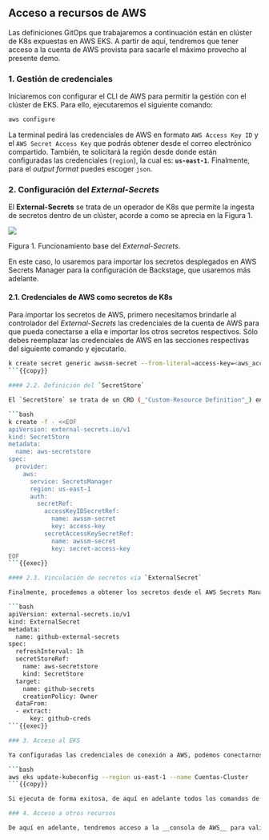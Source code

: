 ## Acceso a recursos de AWS

Las definiciones GitOps que trabajaremos a continuación están en clúster de K8s expuestas en AWS EKS. A partir de aquí, tendremos que tener acceso a la cuenta de AWS provista para sacarle el máximo provecho al presente demo.

### 1. Gestión de credenciales

Iniciaremos con configurar el CLI de AWS para permitir la gestión con el clúster de EKS. Para ello, ejecutaremos el siguiente comando:

```bash
aws configure
```

La terminal pedirá las credenciales de AWS en formato `AWS Access Key ID` y el `AWS Secret Access Key` que podrás obtener desde el correo electrónico compartido. También, te solicitará la región desde donde están configuradas las credenciales (`region`), la cual es: __`us-east-1`__. Finalmente, para el _output format_ puedes escoger `json`.

### 2. Configuración del _External-Secrets_

El __External-Secrets__ se trata de un operador de K8s que permite la ingesta de secretos dentro de un clúster, acorde a como se aprecia en la Figura 1.

![](https://external-secrets.io/latest/pictures/diagrams-high-level-simple.png)

Figura 1. Funcionamiento base del _External-Secrets_.

En este caso, lo usaremos para importar los secretos desplegados en AWS Secrets Manager para la configuración de Backstage, que usaremos más adelante.

#### 2.1. Credenciales de AWS como secretos de K8s

Para importar los secretos de AWS, primero necesitamos brindarle al controlador del _External-Secrets_ las credenciales de la cuenta de AWS para que pueda conectarse a ella e importar los otros secretos respectivos. Sólo debes reemplazar las credenciales de AWS en las secciones respectivas del siguiente comando y ejecutarlo.

```bash
k create secret generic awssm-secret --from-literal=access-key=<aws_access_key_id> --from-literal=secret-access-key=<aws_secret_access_key>
```{{copy}}

#### 2.2. Definición del `SecretStore`

El `SecretStore` se trata de un CRD (_"Custom-Resource Definition"_) en K8s empleado para configurar el controlador del _External-Secrets_ y que entienda a cuál cuenta de AWS debe conectarse para buscar los secretos.

```bash
k create -f - <<EOF
apiVersion: external-secrets.io/v1
kind: SecretStore
metadata:
  name: aws-secretstore
spec:
  provider:
    aws:
      service: SecretsManager
      region: us-east-1
      auth:
        secretRef:
          accessKeyIDSecretRef:
            name: awssm-secret
            key: access-key
          secretAccessKeySecretRef:
            name: awssm-secret
            key: secret-access-key
EOF
```{{exec}}

#### 2.3. Vinculación de secretos via `ExternalSecret`

Finalmente, procedemos a obtener los secretos desde el AWS Secrets Manager ejecutando:

```bash
apiVersion: external-secrets.io/v1
kind: ExternalSecret
metadata:
  name: github-external-secrets
spec:
  refreshInterval: 1h
  secretStoreRef:
    name: aws-secretstore
    kind: SecretStore
  target:
    name: github-secrets
    creationPolicy: Owner
  dataFrom:
  - extract:
      key: github-creds
```{{exec}}

### 3. Acceso al EKS

Ya configuradas las credenciales de conexión a AWS, podemos conectarnos al clúster de EKS ejecutando el siguiente comando:

```bash
aws eks update-kubeconfig --region us-east-1 --name Cuentas-Cluster
```{{copy}}

Si ejecuta de forma exitosa, de aquí en adelante todos los comandos de K8s que ejecutes serán contra el clúster de __Cuentas-Cluster__ en AWS EKS. Por ejemplo, deberías poder listar los namespaces de la cuenta sin problema con `k get ns`{{exec}} y encontrar namesapces como `flux-system` o `crossplane-system`, que indican la instalación de estos componentes dentro del clúster.

### 4. Acceso a otros recursos

De aquí en adelante, tendremos acceso a la __consola de AWS__ para validar las operaciones que ejecutemos en nuestro paso a paso. Sólo tendremos que usar las credenciales recibidas, vía correo electrónico, para validar los recursos que se creen; principalmente: EKS, EC2 y RDS.
